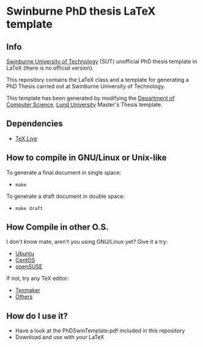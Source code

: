# Swinburne PhD thesis LaTeX template


## Info
[Swinburne University of Technology](http://www.swinburne.edu.au/) (SUT) unofficial PhD thesis template in LaTeX (there is no official version).

This repository contains the LaTeX class and a template for generating a PhD Thesis carried out at Swinburne University of Technology. 

This template has been generated by modifying the [Department of Computer Science](http://cs.lth.se/), [Lund University](http://www.lth.se/english) Master's Thesis template.


## Dependencies
* [TeX Live](https://www.tug.org/texlive/)


## How to compile in GNU/Linux or Unix-like
To generate a final document in single space:
* `make`

To generate a draft document in double space:
* `make draft`

## How Compile in other O.S.
I don't know mate, aren't you using GNU/Linux yet? Give it a try:
* [Ubuntu](https://www.ubuntu.com/desktop)
* [CentOS](https://www.centos.org/)
* [openSUSE](https://www.opensuse.org/)

If not, try any TeX editor:
* [Texmaker](https://en.wikipedia.org/wiki/Texmaker)
* [Others](https://en.wikipedia.org/wiki/Comparison_of_TeX_editors)


## How do I use it? 
* Have a look at the PhDSwinTemplate.pdf included in this repository
* Download and use with your LaTeX

